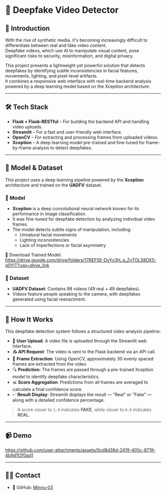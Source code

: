 # 🎥 Deepfake Video Detector

## 🧠 Introduction

With the rise of synthetic media, it's becoming increasingly difficult to differentiate between real and fake video content.  
Deepfake videos, which use AI to manipulate visual content, pose significant risks to security, misinformation, and digital privacy.

This project presents a lightweight yet powerful solution that detects deepfakes by identifying subtle inconsistencies in facial features, movements, lighting, and pixel-level artifacts.  
It combines a responsive web interface with real-time backend analysis powered by a deep learning model based on the Xception architecture.

---

## 🛠️ Tech Stack

- **Flask + Flask-RESTful** – For building the backend API and handling video uploads.
- **Streamlit** – For a fast and user-friendly web interface.
- **OpenCV** – For extracting and processing frames from uploaded videos.
- **Xception** – A deep learning model pre-trained and fine-tuned for frame-by-frame analysis to detect deepfakes.

---

## 🧠 Model & Dataset

This project uses a deep learning pipeline powered by the **Xception** architecture and trained on the **UADFV** dataset.

### 🔸 Model
- **Xception** is a deep convolutional neural network known for its performance in image classification.
- It was fine-tuned for deepfake detection by analyzing individual video frames.
- The model detects subtle signs of manipulation, including:
  - Unnatural facial movements
  - Lighting inconsistencies
  - Lack of imperfections or facial asymmetry

📎 Download Trained Model: https://drive.google.com/drive/folders/17REF5E-DvYx3H_g_ZvTOLS8DX5-q0YIT?usp=drive_link

### 🔸 Dataset
- **UADFV Dataset**: Contains 98 videos (49 real + 49 deepfakes).
- Videos feature people speaking to the camera, with deepfakes generated using facial reenactment.

---

## 🚀 How It Works

This deepfake detection system follows a structured video analysis pipeline:

- 🎥 **User Upload**: A video file is uploaded through the Streamlit web interface.
- 📤 **API Request**: The video is sent to the Flask backend via an API call.
- 🧩 **Frame Extraction**: Using OpenCV, approximately 30 evenly spaced frames are extracted from the video.
- 🔍 **Prediction**: The frames are passed through a pre-trained Xception model to identify deepfake characteristics.
- 📊 **Score Aggregation**: Predictions from all frames are averaged to calculate a final confidence score.
- ✅ **Result Display**: Streamlit displays the result — "Real" or "Fake" — along with a detailed confidence percentage.

> A score closer to `1.0` indicates **FAKE**, while closer to `0.0` indicates **REAL**.


---

## 📹 Demo


https://github.com/user-attachments/assets/0cd8d36d-2419-405c-8719-4b9d1f2f0ad1


---

## 🙋‍♀️ Contact

- 🔗 GitHub: [Minnu-03](https://github.com/Minnu-03)

